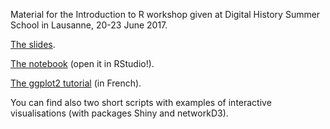 Material for the Introduction to R workshop given at Digital History Summer School in Lausanne, 20-23 June 2017.

[The slides](https://docs.google.com/presentation/d/1rFMVz3vOBMCdBOEuC7kgWHkaE_4VFWcSZHcPMRE2TN8/edit?usp=sharing).

[The notebook](https://github.com/yrochat/DHSS2017/blob/master/20170620_R_intro.Rmd) (open it in RStudio!).

[The ggplot2 tutorial](https://github.com/yrochat/ggplot2_tuto) (in French).

You can find also two short scripts with examples of interactive visualisations (with packages Shiny and networkD3).
